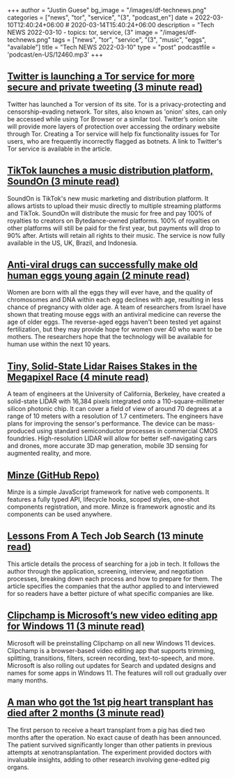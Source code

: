 +++
author = "Justin Guese"
bg_image = "/images/df-technews.png"
categories = ["news", "tor", "service", "(3", "podcast_en"]
date = 2022-03-10T12:40:24+06:00 # 2020-03-14T15:40:24+06:00
description = "Tech NEWS 2022-03-10 - topics: tor, service, (3"
image = "/images/df-technews.png"
tags = ["news", "tor", "service", "(3", "music", "eggs", "available"]
title = "Tech NEWS 2022-03-10"
type = "post"
podcastfile = 'podcast/en-US/12460.mp3'
+++

## [Twitter is launching a Tor service for more secure and private tweeting (3 minute read)](https://www.theverge.com/2022/3/8/22967843/twitter-tor-onion-service-version-launch)

Twitter has launched a Tor version of its site. Tor is a privacy-protecting and censorship-evading network. Tor sites, also known as 'onion' sites, can only be accessed while using Tor Browser or a similar tool. Twitter’s onion site will provide more layers of protection over accessing the ordinary website through Tor. Creating a Tor service will help fix functionality issues for Tor users, who are frequently incorrectly flagged as botnets. A link to Twitter's Tor service is available in the article.

## [TikTok launches a music distribution platform, SoundOn (3 minute read)](https://techcrunch.com/2022/03/09/tiktok-launches-a-music-distribution-platform-soundon/)

SoundOn is TikTok's new music marketing and distribution platform. It allows artists to upload their music directly to multiple streaming platforms and TikTok. SoundOn will distribute the music for free and pay 100% of royalties to creators on Bytedance-owned platforms. 100% of royalties on other platforms will still be paid for the first year, but payments will drop to 90% after. Artists will retain all rights to their music. The service is now fully available in the US, UK, Brazil, and Indonesia.

## [Anti-viral drugs can successfully make old human eggs young again (2 minute read)](https://interestingengineering.com/anti-viral-eggs-young)

Women are born with all the eggs they will ever have, and the quality of chromosomes and DNA within each egg declines with age, resulting in less chance of pregnancy with older age. A team of researchers from Israel have shown that treating mouse eggs with an antiviral medicine can reverse the age of older eggs. The reverse-aged eggs haven't been tested yet against fertilization, but they may provide hope for women over 40 who want to be mothers. The researchers hope that the technology will be available for human use within the next 10 years.

## [Tiny, Solid-State Lidar Raises Stakes in the Megapixel Race (4 minute read)](https://spectrum.ieee.org/solid-state-lidar)

A team of engineers at the University of California, Berkeley, have created a solid-state LIDAR with 16,384 pixels integrated onto a 110-square-millimeter silicon photonic chip. It can cover a field of view of around 70 degrees at a range of 10 meters with a resolution of 1.7 centimeters. The engineers have plans for improving the sensor's performance. The device can be mass-produced using standard semiconductor processes in commercial CMOS foundries. High-resolution LIDAR will allow for better self-navigating cars and drones, more accurate 3D map generation, mobile 3D sensing for augmented reality, and more.

## [Minze (GitHub Repo)](https://github.com/n6ai/minze)

Minze is a simple JavaScript framework for native web components. It features a fully typed API, lifecycle hooks, scoped styles, one-shot components registration, and more. Minze is framework agnostic and its components can be used anywhere.

## [Lessons From A Tech Job Search (13 minute read)](https://blog.nindalf.com/posts/tech-interview/)

This article details the process of searching for a job in tech. It follows the author through the application, screening, interview, and negotiation processes, breaking down each process and how to prepare for them. The article specifies the companies that the author applied to and interviewed for so readers have a better picture of what specific companies are like.

## [Clipchamp is Microsoft’s new video editing app for Windows 11 (3 minute read)](https://www.theverge.com/2022/3/9/22969250/clipchamp-windows-11-microsoft-video-editing-app)

Microsoft will be preinstalling Clipchamp on all new Windows 11 devices. Clipchamp is a browser-based video editing app that supports trimming, splitting, transitions, filters, screen recording, text-to-speech, and more. Microsoft is also rolling out updates for Search and updated designs and names for some apps in Windows 11. The features will roll out gradually over many months.

## [A man who got the 1st pig heart transplant has died after 2 months (3 minute read)](https://www.npr.org/2022/03/09/1085420836/pig-heart-transplant)

The first person to receive a heart transplant from a pig has died two months after the operation. No exact cause of death has been announced. The patient survived significantly longer than other patients in previous attempts at xenotransplantation. The experiment provided doctors with invaluable insights, adding to other research involving gene-edited pig organs.

